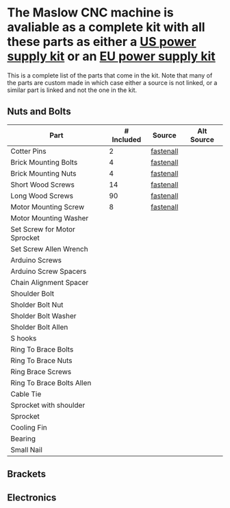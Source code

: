 # The Maslow CNC machine is avaliable as a complete kit with all these parts as either a [US power supply kit](http://www.maslowcnc.com/store/maslow-cnc-base-machine-z-axis-kits-us-power-supply) or an [EU power supply kit](http://www.maslowcnc.com/store/maslow-cnc-base-machine-z-axis-kits-eu-power-supply)

This is a complete list of the parts that come in the kit. Note that many of the parts are custom made in which case either a source is not linked, or a similar part is linked and not the one in the kit.

## Nuts and Bolts

|    Part                           |   # Included     |     Source                                                       |   Alt Source   |
|-----------------------------------|------------------|------------------------------------------------------------------|-----------|
|  Cotter Pins                      |         2        |[fastenall](https://www.fastenal.com/products/details/45287)      |           |
|Brick Mounting Bolts               |         4        |[fastenall](https://www.fastenal.com/products/details/21171)      |           |
|Brick Mounting Nuts                |         4        |[fastenall](https://www.fastenal.com/products/details/1136102)    |           |
|Short Wood Screws                  |        14        |[fastenall](https://www.fastenal.com/products/details/32171)      |           |
|Long Wood Screws                   |        90        |[fastenall](https://www.fastenal.com/products/details/32176)      |           |
|Motor Mounting Screw               |         8        |[fastenall](https://www.fastenal.com/products/details/91200)      |           |
|Motor Mounting Washer              |                  |                                                                  |           |
|Set Screw for Motor Sprocket       |                  |                                                                  |           |
|Set Screw Allen Wrench             |                  |                                                                  |           |
|Arduino Screws                     |                  |                                                                  |           |
|Arduino Screw Spacers              |                  |                                                                  |           |
|Chain Alignment Spacer             |                  |                                                                  |           |
|Shoulder Bolt                      |                  |                                                                  |           |
|Sholder Bolt Nut                   |                  |                                                                  |           |
|Sholder Bolt Washer                |                  |                                                                  |           |
|Sholder Bolt Allen                 |                  |                                                                  |           |
|S hooks                            |                  |                                                                  |           |
|Ring To Brace Bolts                |                  |                                                                  |           |
|Ring To Brace Nuts                 |                  |                                                                  |           |
|Ring Brace Screws                  |                  |                                                                  |           |
|Ring To Brace Bolts Allen          |                  |                                                                  |           |
|Cable Tie                          |                  |                                                                  |           |
|Sprocket with shoulder             |                  |                                                                  |           |
|Sprocket                           |                  |                                                                  |           |
|Cooling Fin                        |                  |                                                                  |           |
|Bearing                            |                  |                                                                  |           |
|Small Nail                         |                  |                                                                  |           |


## Brackets

## Electronics
